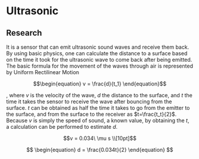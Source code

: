 # Ultrasonic

## Research

It is a sensor that can emit ultrasonic sound waves and receive them back. By using basic physics, one can calculate the distance to a surface based on the time it took for the ultrasonic wave to come back after being emitted. The basic formula for the movement of the waves through air is represented by Uniform Rectilinear Motion 

$$\begin{equation}
v = \frac{d}{t_1}
\end{equation}$$

, where $v$ is the velocity of the wave, $d$ the distance to the surface, and $t$ the time it takes the sensor to receive the wave after bouncing from the surface. $t$ can be obtained as half the time it takes to go from the emitter to the surface, and from the surface to the receiver as $t=\frac{t_t}{2}$. Because $v$ is simply the speed of sound, a known value, by obtaining the $t$, a calculation can be performed to estimate $d$. 

$$v = 0.034\ \mu s \\[10pt]$$

$$
\begin{equation}
d = \frac{0.034t}{2}
\end{equation}
$$


